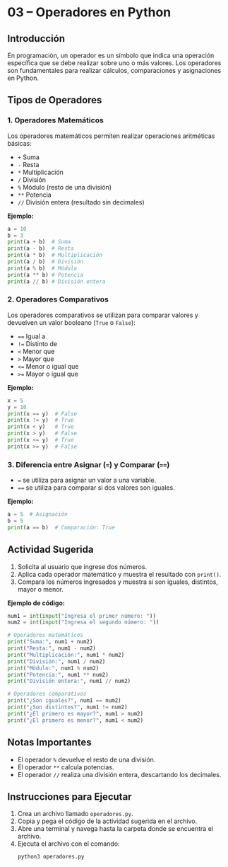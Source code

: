 # 03 – Operadores en Python

## Introducción  
En programación, un operador es un símbolo que indica una operación específica que se debe realizar sobre uno o más valores. Los operadores son fundamentales para realizar cálculos, comparaciones y asignaciones en Python.

## Tipos de Operadores  

### 1. Operadores Matemáticos  
Los operadores matemáticos permiten realizar operaciones aritméticas básicas:  
- `+` Suma  
- `-` Resta  
- `*` Multiplicación  
- `/` División  
- `%` Módulo (resto de una división)  
- `**` Potencia  
- `//` División entera (resultado sin decimales)  

**Ejemplo:**  
```python
a = 10
b = 3
print(a + b)  # Suma
print(a - b)  # Resta
print(a * b)  # Multiplicación
print(a / b)  # División
print(a % b)  # Módulo
print(a ** b) # Potencia
print(a // b) # División entera
```

### 2. Operadores Comparativos  
Los operadores comparativos se utilizan para comparar valores y devuelven un valor booleano (`True` o `False`):  
- `==` Igual a  
- `!=` Distinto de  
- `<` Menor que  
- `>` Mayor que  
- `<=` Menor o igual que  
- `>=` Mayor o igual que  

**Ejemplo:**  
```python
x = 5
y = 10
print(x == y)  # False
print(x != y)  # True
print(x < y)   # True
print(x > y)   # False
print(x <= y)  # True
print(x >= y)  # False
```

### 3. Diferencia entre Asignar (`=`) y Comparar (`==`)  
- `=` se utiliza para asignar un valor a una variable.  
- `==` se utiliza para comparar si dos valores son iguales.  

**Ejemplo:**  
```python
a = 5  # Asignación
b = 5
print(a == b)  # Comparación: True
```

## Actividad Sugerida  
1. Solicita al usuario que ingrese dos números.  
2. Aplica cada operador matemático y muestra el resultado con `print()`.  
3. Compara los números ingresados y muestra si son iguales, distintos, mayor o menor.  

**Ejemplo de código:**  
```python
num1 = int(input("Ingresa el primer número: "))
num2 = int(input("Ingresa el segundo número: "))

# Operadores matemáticos
print("Suma:", num1 + num2)
print("Resta:", num1 - num2)
print("Multiplicación:", num1 * num2)
print("División:", num1 / num2)
print("Módulo:", num1 % num2)
print("Potencia:", num1 ** num2)
print("División entera:", num1 // num2)

# Operadores comparativos
print("¿Son iguales?", num1 == num2)
print("¿Son distintos?", num1 != num2)
print("¿El primero es mayor?", num1 > num2)
print("¿El primero es menor?", num1 < num2)
```

## Notas Importantes  
- El operador `%` devuelve el resto de una división.  
- El operador `**` calcula potencias.  
- El operador `//` realiza una división entera, descartando los decimales.  

## Instrucciones para Ejecutar  
1. Crea un archivo llamado `operadores.py`.  
2. Copia y pega el código de la actividad sugerida en el archivo.  
3. Abre una terminal y navega hasta la carpeta donde se encuentra el archivo.  
4. Ejecuta el archivo con el comando:  
    ```bash
    python3 operadores.py
    ```
